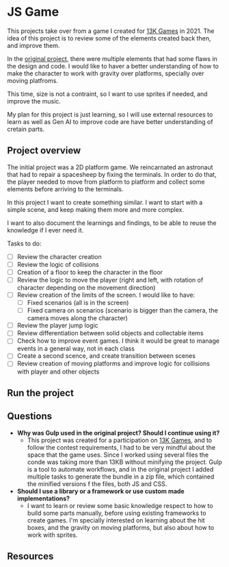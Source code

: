 # JS Game

This projects take over from a game I created for [13K Games](https://js13kgames.com/) in 2021. The idea of this project is to review some of the elements created back then, and improve them.

In the [original project](https://github.com/montfoc/js13kgames2021), there were multiple elements that had some flaws in the design and code. I would like to haver a better understanding of how to make the character to work with gravity over platforms, specially over moving platfroms.

This time, size is not a contraint, so I want to use sprites if needed, and improve the music.

My plan for this project is just learning, so I will use external resources to learn as well as Gen AI to improve code are have better understanding of cretain parts.

## Project overview

The initial project was a 2D platform game. We reincarnated an astronaut that had to repair a spacesheep by fixing the terminals. In order to do that, the player needed to move from platform to platform and collect some elements before arriving to the terminals.

In this project I want to create something similar. I want to start with a simple scene, and keep making them more and more complex.

I want to also document the learnings and findings, to be able to reuse the knowledge if I ever need it.

Tasks to do:

- [ ] Review the character creation
- [ ] Review the logic of collisions
- [ ] Creation of a floor to keep the character in the floor
- [ ] Review the logic to move the player (right and left, with rotation of character depending on the movement direction)
- [ ] Review creation of the limits of the screen. I would like to have:
    - [ ] Fixed scenarios (all is in the screen)
    - [ ] Fixed camera on scenarios (scenario is bigger than the camera, the camera moves along the character)
- [ ] Review the player jump logic
- [ ] Review differentiation between solid objects and collectable items
- [ ] Check how to improve event games. I think it would be great to manage events in a general way, not in each class
- [ ] Create a second scence, and create transition between scenes
- [ ] Review creation of moving platforms and improve logic for collisions with player and other objects

## Run the project



## Questions

- **Why was Gulp used in the original project? Should I continue using it?**
  - This project was created for a participation on [13K Games](https://js13kgames.com/), and to follow the contest requirements, I had to be very mindful about the space that the game uses. Since I worked using several files the conde was taking more than 13KB without minifying the project. Gulp is a tool to automate workflows, and in the original project I added multiple tasks to generate the bundle in a zip file, which contained the minified versions f the files, both JS and CSS.
- **Should I use a library or a framework or use custom made implementations?**
  - I want to learn or review some basic knowledge respect to how to build some parts manually, before using existing frameworks to create games. I'm specially interested on learning about the hit boxes, and the gravity on moving platforms, but also about how to work with sprites.




## Resources

